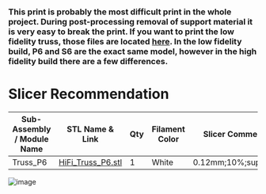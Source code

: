 ### This print is probably the most difficult print in the whole project. During post-processing removal of support material it is very easy to break the print. If you want to print the low fidelity truss, those files are located [here](https://github.com/ISS-Mimic/Mimic/tree/main/3D_Printing/Truss_S6). In the low fidelity build, P6 and S6 are the exact same model, however in the high fidelity build there are a few differences.


# Slicer Recommendation 

|  **Sub-Assembly / Module Name** | **STL Name & Link** | **Qty** | **Filament Color** | **Slicer Comments** | **Approx Print Time [h:mm]** | **Approx Filament Used [g]** | **Approx Filament Used [m]** |
| ---- | --- | --- | --- | --- | --- | --- | --- |
| Truss_P6 | [HiFi_Truss_P6.stl](https://github.com/ISS-Mimic/Mimic/blob/main/3D_Printing/Truss_P6/HiFi_Truss_P6.stl) | 1 | White | 0.12mm;10%;supports | 8:08 | 40.1 | 13.7 |

![image](https://user-images.githubusercontent.com/58833710/199811261-40c35e7b-3c09-404c-8306-3b47f3dd2b12.png)
